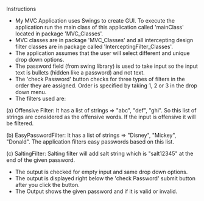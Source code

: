 Instructions

* My MVC Application uses Swings to create GUI. To execute the application run the main class of this application called 'mainClass' located in package 'MVC_Classes'. 
* MVC classes are in package 'MVC_Classes' and all intercepting design filter classes are in package called 'InterceptingFilter_Classes'.
* The application assumes that the user will select different and unique drop down options.
* The password field (from swing library) is used to take input so the input text is bullets (hidden like a password) and not text.
* The 'check Password' button checks for three types of filters in the order they are assigned. Order is specified by taking 1, 2 or 3 in the drop down menu.
* The filters used are: 

 (a) Offensive Filter: It has a list of strings => "abc", "def", "ghi". So this list of strings are considered as the offensive words. If the input is offensive it will be filtered.
 
 (b)	EasyPasswordFilter: It has a list of strings => "Disney", "Mickey", "Donald". The application filters easy passwords based on this list.
 
 (c) SaltingFilter: Salting filter will add salt string which is "salt12345" at the end of the given password.
* The output is checked for empty input and same drop down options.
* The output is displayed right below the 'check Password' submit button after you click the button. 
* The Output shows the given password and if it is valid or invalid. 

